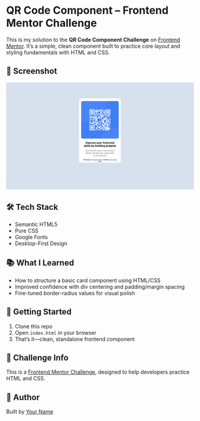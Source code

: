 # QR Code Component – Frontend Mentor Challenge

This is my solution to the **QR Code Component Challenge** on [Frontend Mentor](https://www.frontendmentor.io/). It’s a simple, clean component built to practice core layout and styling fundamentals with HTML and CSS.


## 📸 Screenshot

![screenshot](./Cloned_Image.png)

## 🛠️ Tech Stack

- Semantic HTML5  
- Pure CSS  
- Google Fonts  
- Desktop-First Design  

## 📚 What I Learned

- How to structure a basic card component using HTML/CSS
- Improved confidence with div centering and padding/margin spacing
- Fine-tuned border-radius values for visual polish

## 🚀 Getting Started

1. Clone this repo  
2. Open `index.html` in your browser  
3. That’s it—clean, standalone frontend component

## 🎯 Challenge Info

This is a [Frontend Mentor Challenge](https://www.frontendmentor.io/learning-paths/getting-started-on-frontend-mentor-XJhRWRREZd/steps/66d005903c19191dc30f1dfb/challenge/start), designed to help developers practice HTML and CSS.

## 💪 Author

Built by [Your Name](https://github.com/yasojan)  
